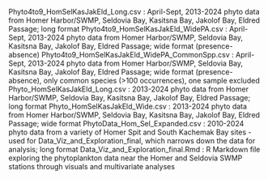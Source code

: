 Phyto4to9_HomSelKasJakEld_Long.csv : April-Sept, 2013-2024 phyto data from Homer Harbor/SWMP, Seldovia Bay, Kasitsna Bay, Jakolof Bay, Eldred Passage; long format
Phyto4to9_HomSelKasJakEld_WidePA.csv : April-Sept, 2013-2024 phyto data from Homer Harbor/SWMP, Seldovia Bay, Kasitsna Bay, Jakolof Bay, Eldred Passage; wide format (presence-absence)
Phyto4to9_HomSelKasJakEld_WidePA_CommonSpp.csv : April-Sept, 2013-2024 phyto data from Homer Harbor/SWMP, Seldovia Bay, Kasitsna Bay, Jakolof Bay, Eldred Passage; 
      wide format (presence-absence), only common species (>100 occurrences), one sample excluded
Phyto_HomSelKasJakEld_Long.csv : 2013-2024 phyto data from Homer Harbor/SWMP, Seldovia Bay, Kasitsna Bay, Jakolof Bay, Eldred Passage; long format
Phyto_HomSelKasJakEld_Wide.csv : 2013-2024 phyto data from Homer Harbor/SWMP, Seldovia Bay, Kasitsna Bay, Jakolof Bay, Eldred Passage; wide format
PhytoData_Hom_Sel_Expanded.csv : 2010-2024 phyto data from a variety of Homer Spit and South Kachemak Bay sites - used for Data_Viz_and_Exploration_final, 
      which narrows down the data for analysis; long format
Data_Viz_and_Exploration_final.Rmd : R Markdown file exploring the phytoplankton data near the Homer and Seldovia SWMP stations through visuals and multivariate analyses
